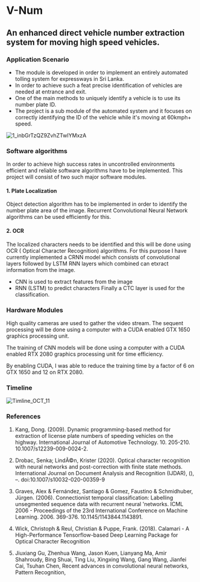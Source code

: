 # **V-Num**

## An enhanced direct vehicle number extraction system for moving high speed vehicles. 

### Application Scenario

- The module is developed in order to implement an entirely automated tolling system for expressways in Sri Lanka. 
- In order to achieve such a feat precise identification of vehicles are needed at entrance and exit. 
- One of the main methods to uniquely identify a vehicle is to use its number plate ID.
- The project is a sub module of the automated system and it focuses on correctly identifying the ID of the vehicle while it's moving at 60kmph+ speed.

![1_inbGrTzQZ9ZvhZTwIYMxzA](https://user-images.githubusercontent.com/80534358/191065587-50dc0cc0-aa51-47f4-a872-ce3fb337a6e6.png)

### Software algorithms

In order to achieve high success rates in uncontrolled environments efficient and reliable software algorithms have to be implemented. This project will consist of two such major software modules.
#### 1. Plate Localization
Object detection algorithm has to be implemented in order to identify the number plate area of the image. Recurrent Convolutional Neural Network algorithms can be used efficiently for this.
#### 2. OCR
The localized characters needs to be identified and this will be done using OCR ( Optical Character Recognition) algorithms. For this purpose I have currently implemented a CRNN model which consists of convolutional layers followed by LSTM RNN layers which combined can etxract information from the image. 
- CNN is used to extract features from the image
- RNN (LSTM) to predict characters
Finally a CTC layer is used for the classification.

### Hardware Modules

High quality cameras are used to gather the video stream.
The sequent processing will be done using a computer with a CUDA enabled GTX 1650 graphics processing unit. 

The training of CNN models will be done using a computer with a CUDA enabled RTX 2080 graphics processing unit for time efficiency.

By enabling CUDA, I was able to reduce the training time by a factor of 6 on GTX 1650 and 12 on RTX 2080.

### Timeline

![Timline_OCT_11](https://user-images.githubusercontent.com/80534358/195003300-9e98222d-2b3f-4397-a92d-bfb7c6ac8d3e.jpg)

### References

1. Kang, Dong. (2009). Dynamic programming-based method for extraction of license plate numbers of speeding vehicles on the highway. International Journal of Automotive Technology. 10. 205-210. 10.1007/s12239-009-0024-2. 

2. Drobac, Senka; LindÃ©n, Krister (2020). Optical character recognition with neural networks and post-correction with finite state methods. International Journal on Document Analysis and Recognition (IJDAR), (), –. doi:10.1007/s10032-020-00359-9 

3. Graves, Alex & Fernández, Santiago & Gomez, Faustino & Schmidhuber, Jürgen. (2006). Connectionist temporal classification: Labelling unsegmented sequence data with recurrent neural 'networks. ICML 2006 - Proceedings of the 23rd International Conference on Machine Learning. 2006. 369-376. 10.1145/1143844.1143891. 

4. Wick, Christoph & Reul, Christian & Puppe, Frank. (2018). Calamari - A High-Performance Tensorflow-based Deep Learning Package for Optical Character Recognition

5. Jiuxiang Gu, Zhenhua Wang, Jason Kuen, Lianyang Ma, Amir Shahroudy, Bing Shuai, Ting Liu, Xingxing Wang, Gang Wang, Jianfei Cai, Tsuhan Chen,
Recent advances in convolutional neural networks,
Pattern Recognition,
